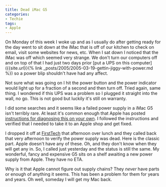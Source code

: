 ```yaml
---
title: Dead iMac G5
categories:
- Techie
tags:
- Apple
---
```


On Monday of this week I woke up and as I usually do after getting ready for the day went to sit down at the iMac that is off of our kitchen to check on email, visit some websites for news, etc. When I sat down I noticed that the iMac was off which seemed very strange. We don't turn our computers off and on top of that I had just two days prior [put a UPS on this computer]({{site.url}}{% link _posts/2005/2005-03-19-gettin-jiggy-with-power.md %}) so a power blip shouldn't have had any affect.

Not sure what was going on I hit the power button and the power indicator would light up for a fraction of a second and then turn off. Tried again, same thing. I wondered if this UPS was a problem so I plugged it straight into the wall, no go. This is not good but luckily it's still on warranty.

I did some searches and it seems like a failed power supply in a iMac G5 isn't terribly rare. At least it's common enough that Apple has posted [instructions for diagnosing this on your own](http://docs.info.apple.com/article.html?artnum=300908). I followed the instructions and verified that I needed to take it to an Apple shop and get fixed.

I dropped it off at [FirstTech](http://www.firsttech.com/) that afternoon over lunch and they called back that very afternoon to verify the power supply was dead. Here is the classic part. Apple doesn't have any of these. Oh, and they don't know when they will get any in. So, I called just yesterday and the status is still the same. My wonderful, fancy and expensive G5 sits on a shelf awaiting a new power supply from Apple. They have no ETA.

Why is it that Apple cannot figure out supply chains? They _never_ have parts or enough of anything it seems. This has been a problem for them for years and years. Oh well, someday I will get my Mac back.

